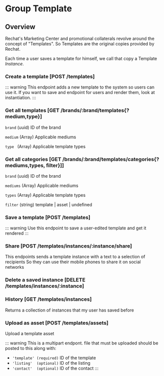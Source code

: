 # Group Template

## Overview
Rechat's Marketing Center and promotional collaterals revolve around the concept of "Templates".
So Templates are the original copies provided by Rechat.

Each time a user saves a template for himself, we call that copy a Template _Instance_.

### Create a template [POST /templates]
::: warning
  This endpoint adds a new template to the system so users can use it.
  If you want to save and endpoint for users and render them, look at instantiation.
:::
<!-- include(tests/template/create.md) -->

### Get all templates [GET /brands/:brand/templates{?medium,type}]

`brand` (uuid) ID of the brand

`medium` (Array) Applicable mediums

`type `  (Array) Applicable template types

<!-- include(tests/template/getForBrand.md) -->

### Get all categories [GET /brands/:brand/templates/categories{?mediums,types, filter}]]

`brand` (uuid) ID of the brand

`mediums` (Array) Applicable mediums

`types`  (Array) Applicable template types

`filter` (string) template | asset | undefined

<!-- include(tests/template/getCategoriesForBrand.md) -->

### Save a template [POST /templates]
::: warning
  Use this endpoint to save a user-edited template and get it rendered
:::
<!-- include(tests/template/instantiate.md) -->

### Share [POST /templates/instances/:instance/share]
This endpoints sends a template instance with a text to a selection of recipients
So they can use their mobile phones to share it on social networks
<!-- include(tests/template/share.md) -->

### Delete a saved instance [DELETE /templates/instances/:instance]
<!-- include(tests/template/deleteInstance.md) -->

### History [GET /templates/instances]
Returns a collection of instances that my user has saved before
<!-- include(tests/template/getMine.md) -->

### Upload as asset [POST /templates/assets]
Upload a template asset

::: warning
  This is a multipart endpont.
  file that must be uploaded should be posted to this along with:

  * `'template' (required)` ID of the template
  * `'listing'  (optional)` ID of the listing
  * `'contact'  (optional)` ID of the contact
:::

<!-- include(tests/template/createAsset.md) -->

